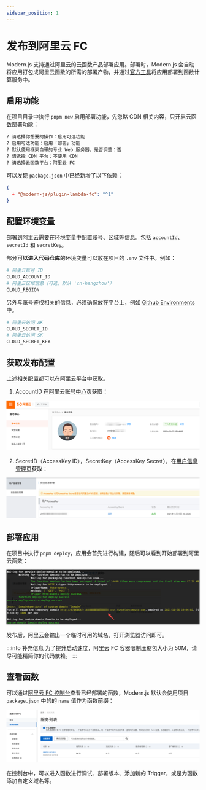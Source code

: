 ```yaml
---
sidebar_position: 1
---
```


# 发布到阿里云 FC

Modern.js 支持通过阿里云的云函数产品部署应用。部署时，Modern.js 会自动将应用打包成阿里云函数的所需的部署产物，并通过[官方工具](https://github.com/alibaba/funcraft)将应用部署到函数计算服务中。

## 启用功能

在项目目录中执行 `pnpm new` 启用部署功能，先忽略 CDN 相关内容，只开启云函数部署功能：

```bash
? 请选择你想要的操作：启用可选功能
? 启用可选功能：启用「部署」功能
? 默认使用框架自带的专业 Web 服务器，是否调整：否
? 请选择 CDN 平台：不使用 CDN
? 请选择云函数平台：阿里云 FC
```

可以发现 `package.json` 中已经新增了以下依赖：

```json
{
  + "@modern-js/plugin-lambda-fc": "^1"
}
```

## 配置环境变量

部署到阿里云需要在环境变量中配置账号、区域等信息。包括 `accountId`、`secretId` 和 `secretKey`。

部分**可以进入代码仓库**的环境变量可以放在项目的 `.env` 文件中。例如：

```bash
# 阿里云账号 ID
CLOUD_ACCOUNT_ID
# 阿里云区域信息（可选，默认 'cn-hangzhou'）
CLOUD_REGION
```

另外与账号鉴权相关的信息，必须确保放在平台上，例如 [Github Environments](https://docs.github.com/en/actions/deployment/targeting-different-environments/using-environments-for-deployment) 中。

```bash
# 阿里云访问 AK
CLOUD_SECRET_ID
# 阿里云访问 SK
CLOUD_SECRET_KEY
```

## 获取发布配置

上述相关配置都可以在阿里云平台中获取。

1. AccountID 在[阿里云账号中心页](https://account.console.aliyun.com/v2/#/basic-info/index)获取：

![aksk](../../assets/aliyun-account-id.png)

2. SecretID（AccessKey ID），SecretKey（AccessKey Secret），在[用户信息管理页](https://usercenter.console.aliyun.com/#/manage/ak)获取：

![aksk](../../assets/aliyun-aksk.png)

## 部署应用

在项目中执行 `pnpm deploy`，应用会首先进行构建，随后可以看到开始部署到阿里云函数：

![fc](./assets/aliyun-fc-deploy.png)

发布后，阿里云会输出一个临时可用的域名，打开浏览器访问即可。

:::info 补充信息
为了提升启动速度，阿里云 FC 容器限制压缩包大小为 50M，请尽可能精简你的代码依赖。
:::

## 查看函数

可以通过[阿里云 FC 控制台](https://fcnext.console.aliyun.com/overview)查看已经部署的函数，Modern.js 默认会使用项目 `package.json` 中的的 `name` 值作为函数前缀：

![fc](./assets/aliyun-fc-list.png)

在控制台中，可以进入函数进行调试、部署版本、添加新的 Trigger，或是为函数添加自定义域名等。
